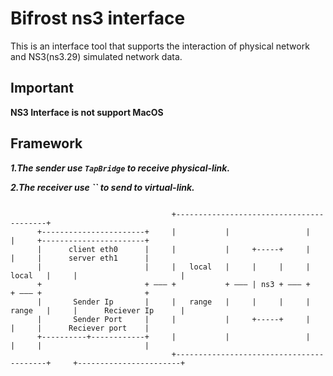 # Bifrost ns3 interface

This is an interface tool that supports the interaction of physical network and NS3(ns3.29) simulated network data.

## Important

**NS3 Interface is not support MacOS**

## Framework

***1.The sender use `TapBridge` to receive physical-link.***

***2.The receiver use `` to send to virtual-link.***

```
      
                                    +-----------------------------------------+
      +-----------------------+     |           |                 |           |     +-----------------------+                     
      |      client eth0      |     |           |     +-----+     |           |     |      server eth1      |
      |                       |     |   local   |     |     |     |   local   |     |                       |
      +                       + ——— +           + ——— | ns3 + ——— +           + ——— +                       +
      |       Sender Ip       |     |   range   |     |     |     |   range   |     |      Reciever Ip      |
      |       Sender Port     |     |           |     +-----+     |           |     |      Reciever port    |
      +----------+------------+     |           |                 |           |     |                       |
                                    +-----------------------------------------+     +-----------------------+
```

